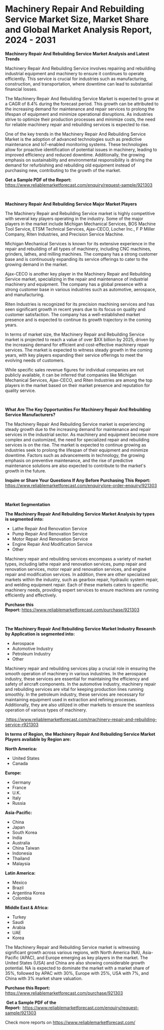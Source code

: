 <p><h1>Machinery Repair And Rebuilding Service Market Size, Market Share and Global Market Analysis Report, 2024 - 2031</h1></p><p><strong>Machinery Repair And Rebuilding Service Market Analysis and Latest Trends</strong></p>
<p><p>Machinery Repair And Rebuilding Service involves repairing and rebuilding industrial equipment and machinery to ensure it continues to operate efficiently. This service is crucial for industries such as manufacturing, construction, and transportation, where downtime can lead to substantial financial losses.</p><p>The Machinery Repair And Rebuilding Service Market is expected to grow at a CAGR of 8.4% during the forecast period. This growth can be attributed to the increasing demand for maintenance and repair services to prolong the lifespan of equipment and minimize operational disruptions. As industries strive to optimize their production processes and minimize costs, the need for reliable machinery repair and rebuilding services is expected to rise.</p><p>One of the key trends in the Machinery Repair And Rebuilding Service Market is the adoption of advanced technologies such as predictive maintenance and IoT-enabled monitoring systems. These technologies allow for proactive identification of potential issues in machinery, leading to improved efficiency and reduced downtime. Additionally, the growing emphasis on sustainability and environmental responsibility is driving the demand for refurbishing and rebuilding old equipment instead of purchasing new, contributing to the growth of the market.</p></p>
<p><strong>Get a Sample PDF of the Report:&nbsp;</strong> <a href="https://www.reliablemarketforecast.com/enquiry/request-sample/921303">https://www.reliablemarketforecast.com/enquiry/request-sample/921303</a></p>
<p>&nbsp;</p>
<p><strong>Machinery Repair And Rebuilding Service Major Market Players</strong></p>
<p><p>The Machinery Repair and Rebuilding Service market is highly competitive with several key players operating in the industry. Some of the major players in the market include Michigan Mechanical Services, BOS Machine Tool Service, ETSM Technical Services, Ajax-CECO, Locher Inc., F P Miller Company, Riten Industries, and Precision Service Machine.</p><p>Michigan Mechanical Services is known for its extensive experience in the repair and rebuilding of all types of machinery, including CNC machines, grinders, lathes, and milling machines. The company has a strong customer base and is continuously expanding its service offerings to cater to the growing demand in the market.</p><p>Ajax-CECO is another key player in the Machinery Repair and Rebuilding Service market, specializing in the repair and maintenance of industrial machinery and equipment. The company has a global presence with a strong customer base in various industries such as automotive, aerospace, and manufacturing.</p><p>Riten Industries is recognized for its precision machining services and has seen significant growth in recent years due to its focus on quality and customer satisfaction. The company has a well-established market presence and is expected to continue its growth trajectory in the coming years.</p><p>In terms of market size, the Machinery Repair and Rebuilding Service market is projected to reach a value of over $XX billion by 2025, driven by the increasing demand for efficient and cost-effective machinery repair services. The market is expected to witness steady growth in the coming years, with key players expanding their service offerings to meet the evolving needs of customers.</p><p>While specific sales revenue figures for individual companies are not publicly available, it can be inferred that companies like Michigan Mechanical Services, Ajax-CECO, and Riten Industries are among the top players in the market based on their market presence and reputation for quality service.</p></p>
<p>&nbsp;</p>
<p><strong>What Are The Key Opportunities For Machinery Repair And Rebuilding Service Manufacturers?</strong></p>
<p><p>The Machinery Repair And Rebuilding Service market is experiencing steady growth due to the increasing demand for maintenance and repair services in the industrial sector. As machinery and equipment become more complex and customized, the need for specialized repair and rebuilding services is on the rise. The market is expected to continue growing as industries seek to prolong the lifespan of their equipment and minimize downtime. Factors such as advancements in technology, the growing emphasis on preventive maintenance, and the rise of predictive maintenance solutions are also expected to contribute to the market's growth in the future.</p></p>
<p><strong>Inquire or Share Your Questions If Any Before Purchasing This Report:</strong> <a href="https://www.reliablemarketforecast.com/enquiry/pre-order-enquiry/921303">https://www.reliablemarketforecast.com/enquiry/pre-order-enquiry/921303</a></p>
<p>&nbsp;</p>
<p><strong>Market Segmentation</strong></p>
<p><strong>The Machinery Repair And Rebuilding Service Market Analysis by types is segmented into:</strong></p>
<p><ul><li>Lathe Repair And Renovation Service</li><li>Pump Repair And Renovation Service</li><li>Motor Repair And Renovation Service</li><li>Engine Repair And Modification Service</li><li>Other</li></ul></p>
<p><p>Machinery repair and rebuilding services encompass a variety of market types, including lathe repair and renovation services, pump repair and renovation services, motor repair and renovation services, and engine repair and modification services. In addition, there are other specialized markets within the industry, such as gearbox repair, hydraulic system repair, and welding equipment repair. Each of these markets caters to specific machinery needs, providing expert services to ensure machines are running efficiently and effectively.</p></p>
<p><strong>Purchase this Report:&nbsp;</strong><a href="https://www.reliablemarketforecast.com/purchase/921303">https://www.reliablemarketforecast.com/purchase/921303</a></p>
<p>&nbsp;</p>
<p><strong>The Machinery Repair And Rebuilding Service Market Industry Research by Application is segmented into:</strong></p>
<p><ul><li>Aerospace</li><li>Automotive Industry</li><li>Petroleum Industry</li><li>Other</li></ul></p>
<p><p>Machinery repair and rebuilding services play a crucial role in ensuring the smooth operation of machinery in various industries. In the aerospace industry, these services are essential for maintaining the efficiency and safety of aircraft components. In the automotive industry, machinery repair and rebuilding services are vital for keeping production lines running smoothly. In the petroleum industry, these services are necessary for maintaining equipment used in extraction and refining processes. Additionally, they are also utilized in other markets to ensure the seamless operation of various types of machinery.</p></p>
<p><a href="https://www.reliablemarketforecast.com/machinery-repair-and-rebuilding-service-r921303">&nbsp;https://www.reliablemarketforecast.com/machinery-repair-and-rebuilding-service-r921303</a></p>
<p><strong>In terms of Region, the Machinery Repair And Rebuilding Service Market Players available by Region are:</strong></p>
<p>
    <p> <strong> North America: </strong>
        <ul>
            <li>United States</li>
            <li>Canada</li>
        </ul>
        </p> 
    <p> <strong> Europe: </strong>
        <ul>
            <li>Germany</li>
            <li>France</li>
            <li>U.K.</li>
            <li>Italy</li>
            <li>Russia</li>
        </ul>
        </p> 
    <p> <strong> Asia-Pacific: </strong>
        <ul>
            <li>China</li>
            <li>Japan</li>
            <li>South Korea</li>
            <li>India</li>
            <li>Australia</li>
            <li>China Taiwan</li>
            <li>Indonesia</li>
            <li>Thailand</li>
            <li>Malaysia</li>
        </ul>
        </p> 
    <p> <strong> Latin America: </strong>
        <ul>
            <li>Mexico</li>
            <li>Brazil</li>
            <li>Argentina Korea</li>
            <li>Colombia</li>
        </ul>
        </p> 
    <p> <strong> Middle East & Africa: </strong>
        <ul>
            <li>Turkey</li>
            <li>Saudi</li>
            <li>Arabia</li>
            <li>UAE</li>
            <li>Korea</li>
        </ul>
    </p>
    </p>
<p><p>The Machinery Repair and Rebuilding Service market is witnessing significant growth across various regions, with North America (NA), Asia-Pacific (APAC), and Europe emerging as key players in the market. The United States (USA) and China are also showing considerable growth potential. NA is expected to dominate the market with a market share of 35%, followed by APAC with 30%, Europe with 25%, USA with 7%, and China with 3% market share valuation.</p></p>
<p><strong>Purchase this Report: </strong><a href="https://www.reliablemarketforecast.com/purchase/921303">https://www.reliablemarketforecast.com/purchase/921303</a></p>
<p>&nbsp;<strong>Get a Sample PDF of the Report:&nbsp;&nbsp;</strong><a href="https://www.reliablemarketforecast.com/enquiry/request-sample/921303">https://www.reliablemarketforecast.com/enquiry/request-sample/921303</a></p>
<p><strong></strong></p>
<p>Check more reports on <a href="https://www.reliablemarketforecast.com/">https://www.reliablemarketforecast.com/</a></p>